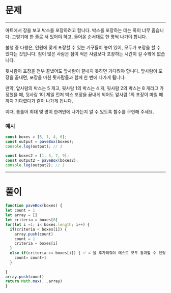 # 문제
----
마트에서 장을 보고 박스를 포장하려고 합니다. 박스를 포장하는 데는 폭이 너무 좁습니다. 그렇기에 한 줄로 서 있어야 하고, 들어온 순서대로 한 명씩 나가야 합니다.

불행 중 다행은, 인원에 맞게 포장할 수 있는 기구들이 놓여 있어, 모두가 포장을 할 수 있다는 것입니다. 짐이 많은 사람은 짐이 적은 사람보다 포장하는 시간이 길 수밖에 없습니다.

뒷사람이 포장을 전부 끝냈어도 앞사람이 끝내지 못하면 기다려야 합니다. 앞사람이 포장을 끝내면, 포장을 마친 뒷사람들과 함께 한 번에 나가게 됩니다.

만약, 앞사람의 박스는 5 개고, 뒷사람 1의 박스는 4 개, 뒷사람 2의 박스는 8 개라고 가정했을 때, 뒷사람 1이 제일 먼저 박스 포장을 끝내게 되어도 앞사람 1의 포장이 마칠 때까지 기다렸다가 같이 나가게 됩니다.

이때, 통틀어 최대 몇 명이 한꺼번에 나가는지 알 수 있도록 함수를 구현해 주세요.

 ### 예시
 ```jsx
 const boxes = [5, 1, 4, 6];
const output = paveBox(boxes);
console.log(output); // 3

const boxes2 = [1, 5, 7, 9];
const output2 = paveBox(boxes2);
console.log(output2); // 1
```

---
# 풀이
```jsx
function paveBox(boxes) {
let count = 1
let array = []
let criteria = boxes[0]
for(let i =1; i< boxes.length; i++) {
  if(criteria < boxes[i]) {
    array.push(count)
    count = 1
    criteria = boxes[i] 
  }
  else if(criteria >= boxes[i]) { ✅ = 을 추가해줘야 테스트 모두 통과할 수 있었다
    count= count+1
  }
  
}
array.push(count)
return Math.max(...array)
}

```
